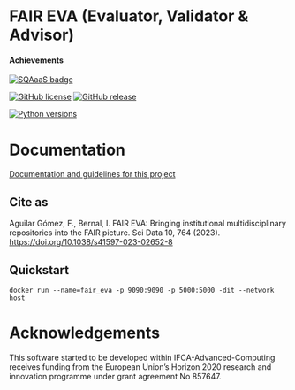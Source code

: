 # FAIR EVA (Evaluator, Validator & Advisor)

#### Achievements
[![SQAaaS badge](https://github.com/IFCA-Advanced-Computing/SQAaaS/blob/master/badges/badges_120x93/badge_software_silver.png)](https://eu.badgr.com/public/assertions/VZzcTl6WTo-6r6yCKUFGpA "SQAaaS silver badge achieved")

[![GitHub license](https://img.shields.io/github/license/indigo-dc/DEEPaaS.svg)](https://github.com/ifca-advanced-computing/FAIR_eva/blob/main/LICENSE)
[![GitHub release](https://img.shields.io/github/release/indigo-dc/DEEPaaS.svg)](https://github.com/ifca-advanced-computing/FAIR_eva/releases)

[![Python versions](https://img.shields.io/pypi/pyversions/deepaas.svg)](https://pypi.python.org/pypi/deepaas)


# Documentation

[Documentation and guidelines for this project](docs/index.md)

## Cite as
Aguilar Gómez, F., Bernal, I. FAIR EVA: Bringing institutional multidisciplinary repositories into the FAIR picture. Sci Data 10, 764 (2023). https://doi.org/10.1038/s41597-023-02652-8

## Quickstart

```
docker run --name=fair_eva -p 9090:9090 -p 5000:5000 -dit --network host
```

# Acknowledgements

This software started to be developed within IFCA-Advanced-Computing receives
funding from the European Union’s Horizon 2020 research and
innovation programme under grant agreement No 857647.
